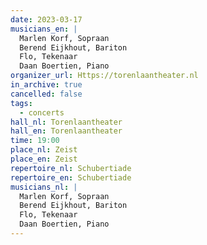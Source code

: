 ```yaml
---
date: 2023-03-17
musicians_en: |
  Marlen Korf, Sopraan
  Berend Eijkhout, Bariton
  Flo, Tekenaar
  Daan Boertien, Piano 
organizer_url: Https://torenlaantheater.nl
in_archive: true
cancelled: false
tags:
  - concerts
hall_nl: Torenlaantheater
hall_en: Torenlaantheater
time: 19:00
place_nl: Zeist
place_en: Zeist
repertoire_nl: Schubertiade
repertoire_en: Schubertiade
musicians_nl: |
  Marlen Korf, Sopraan
  Berend Eijkhout, Bariton
  Flo, Tekenaar
  Daan Boertien, Piano
---
```

